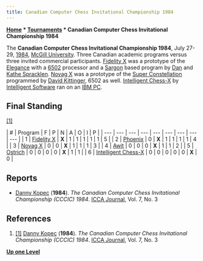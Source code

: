 ```yaml
---
title: Canadian Computer Chess Invitational Championship 1984
---
```

**[Home](Home "Home") * [Tournaments](Tournaments_and_Matches "Tournaments and Matches") * Canadian Computer Chess Invitational Championship 1984**

The **Canadian Computer Chess Invitational Championship 1984**, July 27-29, [1984](Timeline#1984 "Timeline"), [McGill University](McGill_University "McGill University"). Three Canadian academic programs versus three invited commercial participants. [Fidelity X](Fidelity "Fidelity") was a prototype of the [Elegance](Elegance "Elegance") with a [6502](6502 "6502") processor and a [Sargon](Sargon "Sargon") based program by [Dan](Dan_Spracklen "Dan Spracklen") and [Kathe Spracklen](Kathe_Spracklen "Kathe Spracklen"). [Novag X](Novag_X "Novag X") was a prototype of the [Super Constellation](Super_Constellation "Super Constellation") programmed by [David Kittinger](David_Kittinger "David Kittinger"), 6502 as well. [Intelligent Chess-X](Intelligent_Chess_Software "Intelligent Chess Software") by [Intelligent Software](Intelligent_Software "Intelligent Software") ran on an [IBM PC](IBM_PC "IBM PC").

## Final Standing

<a id="cite-note-1" href="#cite-ref-1">[1]</a>

|  #
|  Program
|  F
|  P
|  N
|  A
|  O
|  I
|  P
|
| --- | --- | --- | --- | --- | --- | --- | --- | --- |
|  1
| [Fidelity X](Fidelity "Fidelity") | **X** |  1
|  1
|  1
|  1
|  1
|  5
|
|  2
| [Phoenix](Phoenix "Phoenix") |  0
| **X** |  1
|  1
|  1
|  1
|  4
|
|  3
| [Novag X](Novag_X "Novag X") |  0
|  0
| **X** |  1
|  1
|  1
|  3
|
|  4
| [Awit](Awit "Awit") |  0
|  0
|  0
| **X** |  1
|  1
|  2
|
|  5
| [Ostrich](Ostrich "Ostrich") |  0
|  0
|  0
|  0
| **X** |  1
|  1
|
|  6
| [Intelligent Chess-X](Intelligent_Chess_Software "Intelligent Chess Software") |  0
|  0
|  0
|  0
|  0
| **X** |  0
|

## Reports

- [Danny Kopec](Danny_Kopec "Danny Kopec") (**1984**). *The Canadian Computer Chess Invitational Championship (CCCIC) 1984*. [ICCA Journal](ICGA_Journal "ICGA Journal"), Vol. 7, No. 3

## References

1. <a id="cite-ref-1" href="#cite-note-1">[1]</a> [Danny Kopec](Danny_Kopec "Danny Kopec") (**1984**). *The Canadian Computer Chess Invitational Championship (CCCIC) 1984*. [ICCA Journal](ICGA_Journal "ICGA Journal"), Vol. 7, No. 3

**[Up one Level](Tournaments_and_Matches "Tournaments and Matches")**

